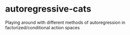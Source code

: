 # autoregressive-cats
Playing around with different methods of autoregression in factorized/conditional action spaces
